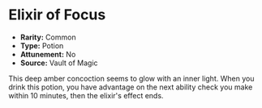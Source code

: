 # Elixir of Focus

- **Rarity:** Common
- **Type:** Potion
- **Attunement:** No
- **Source:** Vault of Magic

This deep amber concoction seems to glow with an inner light. When you drink this potion, you have advantage on the next ability check you make within 10 minutes, then the elixir's effect ends.
